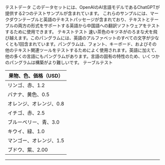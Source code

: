 テストデータ
このデータセットには、OpenAIのAI言語モデルであるChatGPTが提供する2つのテストサンプルが含まれています。
これらのサンプルには、マークダウンテーブルと英語のテキストパッセージが含まれており、テキストとテーブルの両方の形式をサポートする英語から中国語への翻訳ソフトウェアをテストするために使用できます。
テキストテスト
速い茶色のキツネがのろまな犬を飛び越えます。このパングラムには、英語のアルファベットのすべての文字が少なくとも1回含まれています。パングラムは、フォント、キーボード、およびその他のテキスト関連ツールをテストするためによく使用されます。英語に加えて、他の多くの言語にもパングラムがあります。言語の固有の特性のため、いくつかのパングラムは構築がより難しいです。
テーブルテスト

| 果物、色、価格（USD） |
| --- |
| リンゴ、赤、1.2 |
| バナナ、黄色、0.5 |
| オレンジ、オレンジ、0.8 |
| イチゴ、赤、2.5 |
| ブルーベリー、青、3.0 |
| キウイ、緑、1.0 |
| マンゴー、オレンジ、1.5 |
| ブドウ、紫、2.00 |

---

